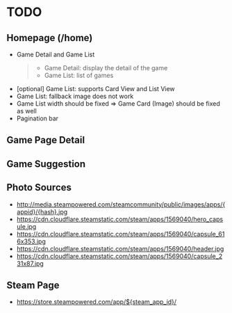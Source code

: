 # TODO

## Homepage (/home)

- Game Detail and Game List
  > - Game Detail: display the detail of the game
  > - Game List: list of games
- [optional] Game List: supports Card View and List View
- Game List: fallback image does not work
- Game List width should be fixed => Game Card (Image) should be fixed as well
- Pagination bar

## Game Page Detail

## Game Suggestion

## Photo Sources

- http://media.steampowered.com/steamcommunity/public/images/apps/{appid}/{hash}.jpg
- https://cdn.cloudflare.steamstatic.com/steam/apps/1569040/hero_capsule.jpg
- https://cdn.cloudflare.steamstatic.com/steam/apps/1569040/capsule_616x353.jpg
- https://cdn.cloudflare.steamstatic.com/steam/apps/1569040/header.jpg
- https://cdn.cloudflare.steamstatic.com/steam/apps/1569040/capsule_231x87.jpg

## Steam Page

- https://store.steampowered.com/app/${steam_app_id}/
